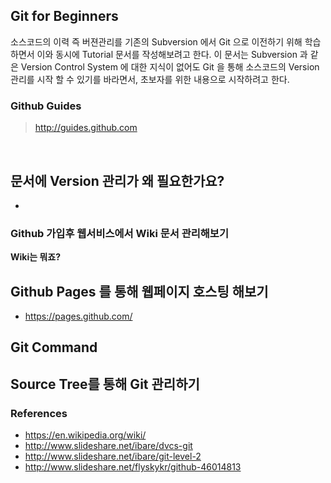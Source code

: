 ## Git for Beginners

소스코드의 이력 즉 버젼관리를 기존의 Subversion 에서 Git 으로 이전하기 위해 학습하면서 이와 동시에 Tutorial 문서를 작성해보려고 한다. 
이 문서는 Subversion 과 같은 Version Control System 에 대한 지식이 없어도 Git 을 통해 소스코드의 Version 관리를 시작 할 수 있기를 바라면서, 초보자를 위한 내용으로 시작하려고 한다.

### Github Guides

> http://guides.github.com

<br>

## 문서에 Version 관리가 왜 필요한가요?

-
### Github 가입후 웹서비스에서 Wiki 문서 관리해보기

**Wiki는 뭐죠?**


## Github Pages 를 통해 웹페이지 호스팅 해보기

- https://pages.github.com/


## Git Command


## Source Tree를 통해 Git 관리하기


### References
> 
- https://en.wikipedia.org/wiki/
- http://www.slideshare.net/ibare/dvcs-git
- http://www.slideshare.net/ibare/git-level-2
- http://www.slideshare.net/flyskykr/github-46014813

